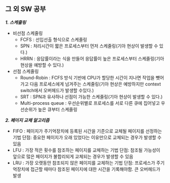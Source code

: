 ## 그 외 SW 공부
***1. 스케줄링***
 - 비선점 스케줄링
    - FCFS : 선입선출 형식으로 스케줄링
    - SPN : 처리시간이 짧은 프로세스부터 먼저 스케줄링(기아 현상이 발생할 수 있다.)
    - HRRN : 응답률이라는 식을 만들어 응답률이 높은 프로세스부터 스케줄링(기아현상을 예방할 수 있다.)
 - 선점 스케줄링
    - Round-Robin : FCFS 방식 기반에 CPU가 할당한 시간이 지나면 작업을 뺏어가고 다음 프로세스에게 넘겨주는 스케줄링(기아 현상은 예방하지만 context switch에서 오버헤드가 발생할 수있다.)
    - SRT : SPN과 유사하나 선점이 가능한 스케줄링(기아 현상이 발생할 수 있다.)
    - Multi-process queue : 우선순위별로 프로세스를 서로 다른 큐에 집어넣고 우선순위가 높은 큐부터 스케줄링

***2. 페이지 교체 알고리즘***
- FIFO : 페이지가 주기억장치에 등록된 시간을 기준으로 교체될 페이지를 선정하는 기법
         단점: 중요한 페이지가 오래 있었다는 이유만으로 교체되는 경우가 발생할 수 있음
- LFU : 가장 적은 횟수를 참조하는 페이지를 교체하는 기법
        단점: 참조될 가능성이 앞으로 많은 페이지가 불합리되게 교체되는 경우가 발생할 수 있음
- LRU : 가장 오랫동안 참조되지 않은 페이지를 교체하는 기법
        단점: 프로세스가 주기억장치에 접근할 때마다 참조된 페이지에 대한 시간을 기록해야함. 큰 오버헤드가 발생